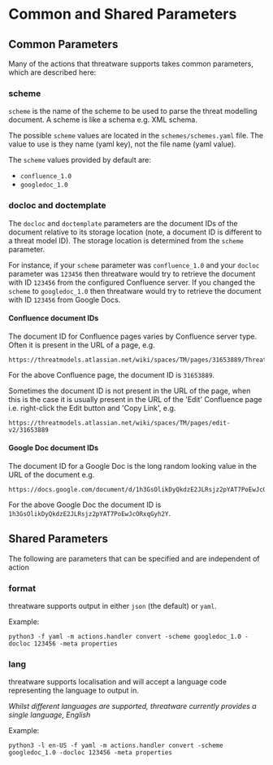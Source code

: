 # Common and Shared Parameters

## Common Parameters

Many of the actions that threatware supports takes common parameters, which are described here:

### scheme

`scheme` is the name of the scheme to be used to parse the threat modelling document.  A scheme is like a schema e.g. XML schema.

The possible `scheme` values are located in the `schemes/schemes.yaml` file.  The value to use is they name (yaml key), not the file name (yaml value).

The `scheme` values provided by default are:

- `confluence_1.0`
- `googledoc_1.0`

### docloc and doctemplate

The `docloc` and `doctemplate` parameters are the document IDs of the document relative to its storage location (note, a document ID is different to a threat model ID).  The storage location is determined from the `scheme` parameter.

For instance, if your `scheme` parameter was `confluence_1.0` and your `docloc` parameter was `123456` then threatware would try to retrieve the document with ID `123456` from the configured Confluence server.  If you changed the `scheme` to `googledoc_1.0` then threatware would try to retrieve the document with ID `123456` from Google Docs.

#### Confluence document IDs

The document ID for Confluence pages varies by Confluence server type.  Often it is present in the URL of a page, e.g.

    https://threatmodels.atlassian.net/wiki/spaces/TM/pages/31653889/Threat+Model+1

For the above Confluence page, the document ID is `31653889`.

Sometimes the document ID is not present in the URL of the page, when this is the case it is usually present in the URL of the 'Edit' Confluence page i.e. right-click the Edit button and 'Copy Link', e.g.

    https://threatmodels.atlassian.net/wiki/spaces/TM/pages/edit-v2/31653889

#### Google Doc document IDs

The document ID for a Google Doc is the long random looking value in the URL of the document e.g.

    https://docs.google.com/document/d/1h3GsOlikDyQkdzE2JLRsjz2pYAT7PoEwJcORxqGyh2Y/edit?

For the above Google Doc the document ID is `1h3GsOlikDyQkdzE2JLRsjz2pYAT7PoEwJcORxqGyh2Y`.

## Shared Parameters

The following are parameters that can be specified and are independent of action

### format

threatware supports output in either `json` (the default) or `yaml`.

Example:

    python3 -f yaml -m actions.handler convert -scheme googledoc_1.0 -docloc 123456 -meta properties

### lang

threatware supports localisation and will accept a language code representing the language to output in.

*Whilst different languages are supported, threatware currently provides a single language, English*

Example:

    python3 -l en-US -f yaml -m actions.handler convert -scheme googledoc_1.0 -docloc 123456 -meta properties